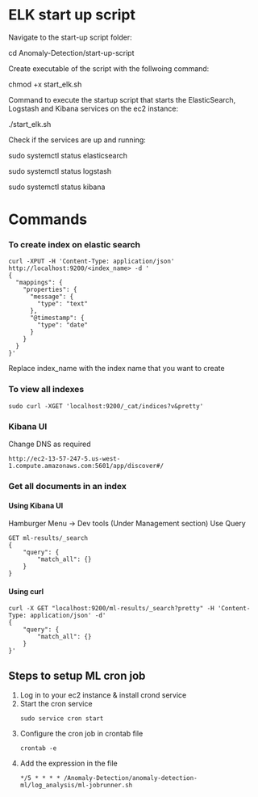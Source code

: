 # ELK start up script

Navigate to the start-up script folder:

cd Anomaly-Detection/start-up-script


Create executable of the script with the follwoing command:

chmod +x start_elk.sh


Command to execute the startup script that starts the ElasticSearch, Logstash and Kibana services on the ec2 instance:

./start_elk.sh


Check if the services are up and running:

sudo systemctl status elasticsearch

sudo systemctl status logstash

sudo systemctl status kibana

# Commands 

### To create index on elastic search

```
curl -XPUT -H 'Content-Type: application/json' http://localhost:9200/<index_name> -d '
{
  "mappings": {
    "properties": {
      "message": {
        "type": "text"
      },
      "@timestamp": {
        "type": "date"
      }
    }
  }
}'
```

Replace index_name with the index name that you want to create

### To view all indexes 

```sudo curl -XGET 'localhost:9200/_cat/indices?v&pretty'```

### Kibana UI

Change DNS as required

```http://ec2-13-57-247-5.us-west-1.compute.amazonaws.com:5601/app/discover#/```

### Get all documents in an index

#### Using Kibana UI

Hamburger Menu -> Dev tools (Under Management section)
Use Query

```
GET ml-results/_search
{
    "query": {
        "match_all": {}
    }
}
```

#### Using curl

```
curl -X GET "localhost:9200/ml-results/_search?pretty" -H 'Content-Type: application/json' -d'
{
    "query": {
        "match_all": {}
    }
}'
```

## Steps to setup ML cron job
1. Log in to your ec2 instance & install crond service
2. Start the cron service 
      ```
      sudo service cron start
    ```
3. Configure the cron job in crontab file
      ``` 
      crontab -e 
      ```
4. Add the expression in the file
      ```
      */5 * * * * /Anomaly-Detection/anomaly-detection-ml/log_analysis/ml-jobrunner.sh
      ```

  
